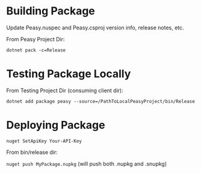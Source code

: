 
# Building Package

Update Peasy.nuspec and Peasy.csproj version info, release notes, etc.

From Peasy Project Dir:

 `dotnet pack -c=Release`

# Testing Package Locally

From Testing Project Dir (consuming client dir):

`dotnet add package peasy --source=/PathToLocalPeasyProject/bin/Release`

# Deploying Package

`nuget SetApiKey Your-API-Key`

From bin/release dir:

 `nuget push MyPackage.nupkg` (will push both .nupkg and .snupkg)


